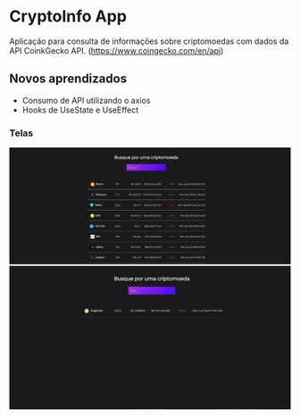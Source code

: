 # CryptoInfo App

Aplicação para consulta de informações sobre criptomoedas com dados da API CoinkGecko API.
(https://www.coingecko.com/en/api)


## Novos aprendizados
- Consumo de API utilizando o axios
- Hooks de UseState e UseEffect

### Telas

<p align="center">
    <img src="./screens/main.png">
    <img src="./screens/search.png">
</p>